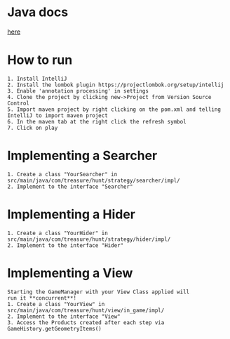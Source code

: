 # Java docs
[here](https://jotoh98.github.io/treasureHunt/)

# How to run
    1. Install IntelliJ
    2. Install the lombok plugin https://projectlombok.org/setup/intellij
    3. Enable 'annotation processing' in settings
    4. Clone the project by clicking new->Project from Version Source Control
    5. Import maven project by right clicking on the pom.xml and telling IntelliJ to import maven project
    6. In the maven tab at the right click the refresh symbol
    7. Click on play

# Implementing a Searcher
    1. Create a class "YourSearcher" in
    src/main/java/com/treasure/hunt/strategy/searcher/impl/
    2. Implement to the interface "Searcher"

# Implementing a Hider
    1. Create a class "YourHider" in
    src/main/java/com/treasure/hunt/strategy/hider/impl/
    2. Implement to the interface "Hider"
    
# Implementing a View
    Starting the GameManager with your View Class applied will
    run it **concurrent**!
    1. Create a class "YourView" in
    src/main/java/com/treasure/hunt/view/in_game/impl/
    2. Implement to the interface "View"
    3. Access the Products created after each step via
    GameHistory.getGeometryItems()
